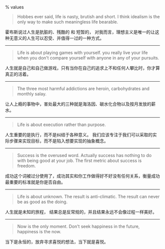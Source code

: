 % values

> Hobbes ever said, life is nasty, brutish and short.
> I think idealism is the only way to make such meaningless life bearable.

霍布斯说过人生是肮脏的、残酷的 和 短暂的，
对我而言，理想主义是唯一的让这种无意义的人生可以忍受、并值得一过的一种方式。

-----

> Life is about playing games with yourself.
> you really live your life when you don't compare yourself with anyone in any of your pursuits.

人生就是自己和自己做游戏，只有当你在自己的追求上不和任何人攀比时，你才算真正的活着。

-----

> The three most harmful addictions are heroin, carbohydrates and monthly salay.

让人上瘾的事物中，害处最大的三种就是海洛因、碳水化合物以及按月发放的薪水。

-----

> Life is about execution rather than purpose.

人生重要的是执行，而不是纠结于各种意义。
我们应该专注于我们可以采取的实际步骤来实现目标，而不是陷入想要实现的抽象概念。

-----

> Success is the overused word. Actually success has nothing to do with being good at your job.
> The first metric about success is freedom.

成功这个词被过分使用了，成功其实和你工作做得好不好没有任何关系，衡量成功最重要的标准就是你是否自由。

-----

> Life is about unknown.
> The result is anti-climatic.
> The result can never be as good as the doing.

人生就是未知的旅程，
结果总是反常规的，并且结果永远不会像过程一样美好。

-----

> Now is the only moment.
> Don't seek happiness in the future, happiness is the now.

当下是永恒的，放弃寻求喜悦的想法，当下就是喜悦。
